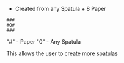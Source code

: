 - Created from any Spatula + 8 Paper 
```
###
#O#
###
```
"#" - Paper
"0" - Any Spatula

This allows the user to create more spatulas